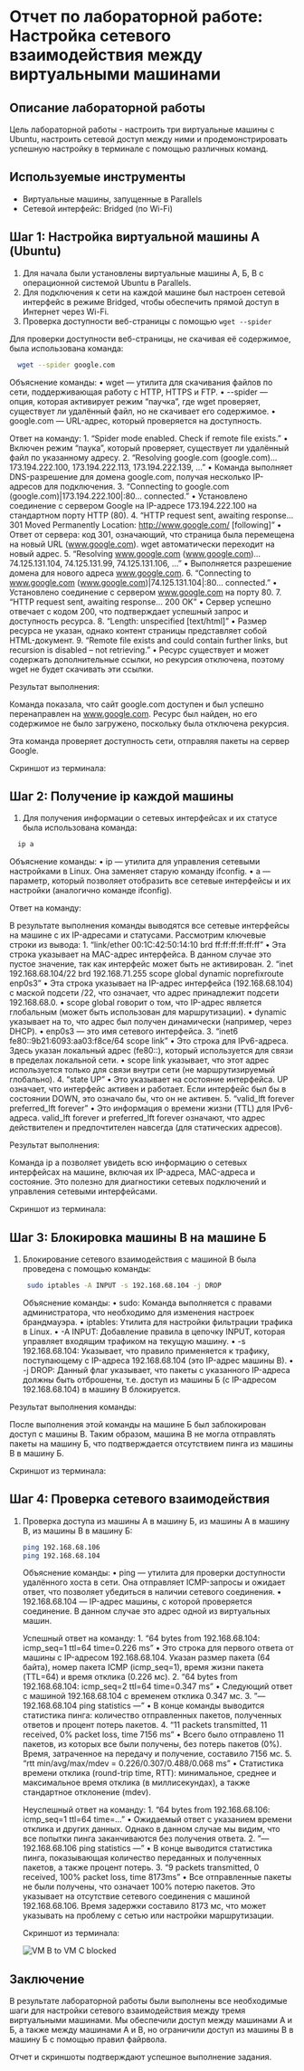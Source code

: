 # Отчет по лабораторной работе: Настройка сетевого взаимодействия между виртуальными машинами

## Описание лабораторной работы

Цель лабораторной работы - настроить три виртуальные машины с Ubuntu, настроить сетевой доступ между ними и продемонстрировать успешную настройку в терминале с помощью различных команд.

## Используемые инструменты

- Виртуальные машины, запущенные в Parallels
- Сетевой интерфейс: Bridged (по Wi-Fi)

## Шаг 1: Настройка виртуальной машины А (Ubuntu)

1. Для начала были установлены виртуальные машины А, Б, В с операционной системой Ubuntu в Parallels.
2. Для подключения к сети на каждой машине был настроен сетевой интерфейс в режиме Bridged, чтобы обеспечить прямой доступ в Интернет через Wi-Fi.
3. Проверка доступности веб-страницы с помощью `wget --spider`

Для проверки доступности веб-страницы, не скачивая её содержимое, была использована команда:

  ```bash
    wget --spider google.com
  ```

  Объяснение команды:
	•	wget — утилита для скачивания файлов по сети, поддерживающая работу с HTTP, HTTPS и FTP.
	•	--spider — опция, которая активирует режим “паучка”, где wget проверяет, существует ли удалённый файл, но не скачивает его содержимое.
	•	google.com — URL-адрес, который проверяется на доступность.

  Ответ на команду:
	1.	“Spider mode enabled. Check if remote file exists.”
	  •	Включен режим “паука”, который проверяет, существует ли удалённый файл по указанному адресу.
	2.	“Resolving google.com (google.com)… 173.194.222.100, 173.194.222.113, 173.194.222.139, …”
	  •	Команда выполняет DNS-разрешение для домена google.com, получая несколько IP-адресов для подключения.
	3.	“Connecting to google.com (google.com)|173.194.222.100|:80… connected.”
	  •	Установлено соединение с сервером Google на IP-адресе 173.194.222.100 на стандартном порту HTTP (80).
	4.	“HTTP request sent, awaiting response… 301 Moved Permanently Location: http://www.google.com/ [following]”
	  •	Ответ от сервера: код 301, означающий, что страница была перемещена на новый URL (www.google.com). wget автоматически переходит на новый адрес.
	5.	“Resolving www.google.com (www.google.com)… 74.125.131.104, 74.125.131.99, 74.125.131.106, …”
	  •	Выполняется разрешение домена для нового адреса www.google.com.
	6.	“Connecting to www.google.com (www.google.com)|74.125.131.104|:80… connected.”
	  •	Установлено соединение с сервером www.google.com на порту 80.
	7.	“HTTP request sent, awaiting response… 200 OK”
	  •	Сервер успешно отвечает с кодом 200, что подтверждает успешный запрос и доступность ресурса.
	8.	“Length: unspecified [text/html]”
	  •	Размер ресурса не указан, однако контент страницы представляет собой HTML-документ.
	9.	“Remote file exists and could contain further links, but recursion is disabled – not retrieving.”
	  •	Ресурс существует и может содержать дополнительные ссылки, но рекурсия отключена, поэтому wget не будет скачивать эти ссылки.

  Результат выполнения:

  Команда показала, что сайт google.com доступен и был успешно перенаправлен на www.google.com. Ресурс был найден, но его содержимое не было загружено, поскольку была отключена рекурсия.

  Эта команда проверяет доступность сети, отправляя пакеты на сервер Google.
  
  Скриншот из терминала:

## Шаг 2: Получение ip каждой машины 

1. Для получения информации о сетевых интерфейсах и их статусе была использована команда:

  ```bash
    ip a
  ```

  Объяснение команды:
  	•	ip — утилита для управления сетевыми настройками в Linux. Она заменяет старую команду ifconfig.
  	•	a — параметр, который позволяет отобразить все сетевые интерфейсы и их настройки (аналогично команде ifconfig).

  Ответ на команду:
  
  В результате выполнения команды выводятся все сетевые интерфейсы на машине с их IP-адресами и статусами. Рассмотрим ключевые строки из вывода:
  	1.	“link/ether 00:1C:42:50:14:10 brd ff:ff:ff:ff:ff:ff”
  	  •	Эта строка указывает на MAC-адрес интерфейса. В данном случае это пустое значение, так как интерфейс может быть не активирован.
  	2.	“inet 192.168.68.104/22 brd 192.168.71.255 scope global dynamic noprefixroute enp0s3”
    	•	Эта строка указывает на IP-адрес интерфейса (192.168.68.104) с маской подсети /22, что означает, что адрес принадлежит подсети 192.168.68.0.
    	•	scope global говорит о том, что IP-адрес является глобальным (может быть использован для маршрутизации).
    	•	dynamic указывает на то, что адрес был получен динамически (например, через DHCP).
    	•	enp0s3 — это имя сетевого интерфейса.
  	3.	“inet6 fe80::9b21:6093:aa03:f8ce/64 scope link”
    	•	Это строка для IPv6-адреса. Здесь указан локальный адрес (fe80::), который используется для связи в пределах локальной сети.
    	•	scope link указывает, что этот адрес используется только для связи внутри сети (не маршрутизируемый глобально).
  	4.	“state UP”
  	  •	Это указывает на состояние интерфейса. UP означает, что интерфейс активен и работает. Если интерфейс был бы в состоянии DOWN, это означало бы, что он не активен.
  	5.	“valid_lft forever preferred_lft forever”
  	  •	Это информация о времени жизни (TTL) для IPv6-адреса. valid_lft forever и preferred_lft forever означают, что адрес действителен и предпочтителен навсегда (для статических адресов).

  Результат выполнения:
  
  Команда ip a позволяет увидеть всю информацию о сетевых интерфейсах на машине, включая их IP-адреса, MAC-адреса и состояние. Это полезно для диагностики сетевых подключений и управления сетевыми интерфейсами.

  Скриншот из терминала:

## Шаг 3: Блокировка машины В на машине Б

1. Блокирование сетевого взаимодействия с машиной В была проведена с помощью команды:

   ```bash
    sudo iptables -A INPUT -s 192.168.68.104 -j DROP
    ```

   Объяснение команды:
	•	sudo: Команда выполняется с правами администратора, что необходимо для изменения настроек брандмауэра.
	•	iptables: Утилита для настройки фильтрации трафика в Linux.
	•	-A INPUT: Добавление правила в цепочку INPUT, которая управляет входящим трафиком на текущую машину.
	•	-s 192.168.68.104: Указывает, что правило применяется к трафику, поступающему с IP-адреса 192.168.68.104 (это IP-адрес машины В).
	•	-j DROP: Данный флаг указывает, что пакеты с указанного IP-адреса должны быть отброшены, т.е. доступ из машины Б (с IP-адресом 192.168.68.104) в машину В блокируется.

  Результат выполнения команды:

  После выполнения этой команды на машине Б был заблокирован доступ с машины В. Таким образом, машина В не могла отправлять пакеты на машину Б, что подтверждается отсутствием пинга из машины В в машину Б.

  Скриншот из терминала:

## Шаг 4: Проверка сетевого взаимодействия

1. Проверка доступа из машины А в машину Б, из машины А в машину В, из машины В в машину Б:

    ```bash
    ping 192.168.68.106
    ping 192.168.68.104
    ```
    Объяснение команды:
    	•	ping — утилита для проверки доступности удалённого хоста в сети. Она отправляет ICMP-запросы и ожидает ответ, что позволяет убедиться в наличии сетевого соединения.
    	•	192.168.68.104 — IP-адрес машины, с которой проверяется соединение. В данном случае это адрес одной из виртуальных машин.

    Успешный ответ на команду:
    	1.	“64 bytes from 192.168.68.104: icmp_seq=1 ttl=64 time=0.226 ms”
    	  •	Это строка для первого ответа от машины с IP-адресом 192.168.68.104. Указан размер пакета (64 байта), номер пакета ICMP (icmp_seq=1), время жизни пакета (TTL=64) и время отклика (0.226 мс).
    	2.	“64 bytes from 192.168.68.104: icmp_seq=2 ttl=64 time=0.347 ms”
    	  •	Следующий ответ с машиной 192.168.68.104 с временем отклика 0.347 мс.
    	3.	”— 192.168.68.104 ping statistics —”
    	  •	В конце команды выводится статистика пинга: количество отправленных пакетов, полученных ответов и процент потерь пакетов.
    	4.	“11 packets transmitted, 11 received, 0% packet loss, time 7156 ms”
    	  •	Всего было отправлено 11 пакетов, из которых все были получены, без потерь пакетов (0%). Время, затраченное на передачу и получение, составило 7156 мс.
    	5.	“rtt min/avg/max/mdev = 0.226/0.307/0.488/0.068 ms”
    	  •	Статистика времени отклика (round-trip time, RTT): минимальное, среднее и максимальное время отклика (в миллисекундах), а также стандартное отклонение (mdev).
   
    Неуспешный ответ на команду:
     	1.	“64 bytes from 192.168.68.106: icmp_seq=1 ttl=64 time=…”
	      •	Ожидаемый ответ с указанием времени отклика и других данных. Однако в данном случае мы видим, что все попытки пинга заканчиваются без получения ответа.
	    2.	”— 192.168.68.106 ping statistics —”
	      •	В конце выводится статистика пинга, показывающая количество переданных и полученных пакетов, а также процент потерь.
	    3.	“9 packets transmitted, 0 received, 100% packet loss, time 8173ms”
	      •	Все отправленные пакеты не были получены, что означает 100% потерю пакетов. Это указывает на отсутствие сетевого соединения с машиной 192.168.68.106. Время задержки составило 8173 мс, что может указывать на проблему с сетью или настройки маршрутизации.
   
    Скриншот из терминала:

    ![VM B to VM C blocked](./img/vm-b-to-vm-c-blocked.png)

## Заключение

В результате лабораторной работы были выполнены все необходимые шаги для настройки сетевого взаимодействия между тремя виртуальными машинами. Мы обеспечили доступ между машинами А и Б, а также между машинами А и В, но ограничили доступ из машины B в машину Б с помощью правил файрвола.

Отчет и скриншоты подтверждают успешное выполнение задания.
